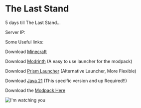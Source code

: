 # The Last Stand
5 days till The Last Stand...
 
Server IP: <ip here>
  

Some Useful links:

Download [Minecraft](https://www.minecraft.net/en-us/download)

Download [Modrinth](https://modrinth.com/app) (A easy to use launcher for the modpack)

Download [Prism Launcher](https://prismlauncher.org/download/windows/) (Alternative Launcher, More Flexible)

Download [Java 21](https://www.oracle.com/java/technologies/javase/jdk21-archive-downloads.html) (This specific version and up Required!!)

Download the [Modpack Here](https://github.com/Ranoreal/TheLastStand/releases/tag/1)


![I'm watching you](https://preview.redd.it/u7lozj3xywo91.jpg?width=1080&crop=smart&auto=webp&s=3031b3dd9263f0cc01ccf4c567d5fb73373da915)
